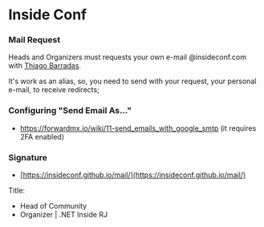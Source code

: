 # Inside Conf

### Mail Request

Heads and Organizers must requests your own e-mail @insideconf.com with [Thiago Barradas](mailto:thiago.barradas@insideconf.com).

It's work as an alias, so, you need to send with your request, your personal e-mail, to receive redirects;

### Configuring "Send Email As..."

- https://forwardmx.io/wiki/11-send_emails_with_google_smtp (it requires 2FA enabled)

### Signature

- [https://insideconf.github.io/mail/](https://insideconf.github.io/mail/)

Title:
- Head of Community
- Organizer | .NET Inside RJ


